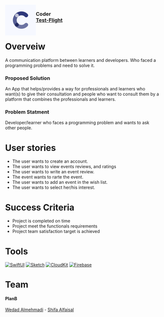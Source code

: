 <!-- PROJECT LOGO -->
<div>
<h3><img align="left" width="100" height="100" src="iPhone App@2x.png"> <br/> Coder <br/>
<a href="https://testflight.apple.com/join/vu86ZiDu">Test-Flight</a> <br/> <br/> </h3>   
 </div>   


# Overveiw
A communication platform between learners and developers. Who faced a programming problems and need to solve it.
### Proposed Solution
An App that helps/provides a way for professionals and learners who want(s) to give their consultation and people who want to consult them by a platform that combines the professionals and learners.
### Problem Statment
Developer/learner who faces a programming problem and wants to ask other people.
# User stories
- The user wants to create an account.
- The user wants to view events reviews, and ratings 
- The user wants to write an event review.
- The event wants to rarte the event.
- The user wants to add an event in the wish list.
- The user wants to select her/his interest.
# Success Criteria
- Project is completed on time
- Project meet the functionals requirements
- Project team satisfaction target is achieved
# Tools
[![SwiftUI][SwiftUI-img]][SwiftUI-url]   [![Sketch][Sketch-img]][Sketch-url]   [![CloudKit][CloudKit-img]][CloudKit-url]   [![Firebase][Firebase-img]][Firebase-url]

# Team
#### PlanB
<a href="https://www.linkedin.com/in/wedad-almehmadi-701476200/">Wedad Almehmadi</a> - <a href="https://www.linkedin.com/in/shifa-abdulaziz-al-faisal-a60516121?original_referer=">Shifa Alfaisal</a>

<!-- MARKDOWN LINKS & IMAGES -->
<!-- https://www.markdownguide.org/basic-syntax/#reference-style-links -->
[SwiftUI-img]: https://img.shields.io/badge/-SwiftUI-blue
[SwiftUI-url]: https://developer.apple.com/xcode/swiftui/
[Sketch-img]: https://img.shields.io/badge/-Sketch-yellow
[Sketch-url]: https://www.sketch.com
[CloudKit-img]: https://img.shields.io/badge/-CloudKit-blue
[CloudKit-url]: https://developer.apple.com/icloud/cloudkit/
[Firebase-img]: https://img.shields.io/badge/-Firebase-yellow
[Firebase-url]: https://firebase.google.com
